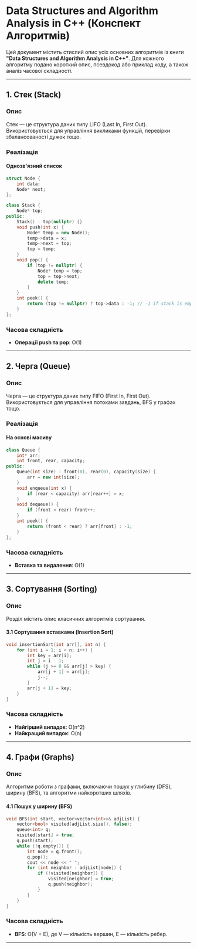 
# Data Structures and Algorithm Analysis in C++ (Конспект Алгоритмів)

Цей документ містить стислий опис усіх основних алгоритмів із книги **"Data Structures and Algorithm Analysis in C++"**. 
Для кожного алгоритму подано короткий опис, псевдокод або приклад коду, а також аналіз часової складності.

---

## 1. Стек (Stack)
### Опис
Стек — це структура даних типу LIFO (Last In, First Out). Використовується для управління викликами функцій, перевірки збалансованості дужок тощо.

### Реалізація
#### Однозв'язний список
```cpp
struct Node {
    int data;
    Node* next;
};

class Stack {
    Node* top;
public:
    Stack() : top(nullptr) {}
    void push(int x) {
        Node* temp = new Node();
        temp->data = x;
        temp->next = top;
        top = temp;
    }
    void pop() {
        if (top != nullptr) {
            Node* temp = top;
            top = top->next;
            delete temp;
        }
    }
    int peek() {
        return (top != nullptr) ? top->data : -1; // -1 if stack is empty
    }
};
```

### Часова складність
- **Операції push та pop**: O(1)

---

## 2. Черга (Queue)
### Опис
Черга — це структура даних типу FIFO (First In, First Out). Використовується для управління потоками завдань, BFS у графах тощо.

### Реалізація
#### На основі масиву
```cpp
class Queue {
    int* arr;
    int front, rear, capacity;
public:
    Queue(int size) : front(0), rear(0), capacity(size) {
        arr = new int[size];
    }
    void enqueue(int x) {
        if (rear < capacity) arr[rear++] = x;
    }
    void dequeue() {
        if (front < rear) front++;
    }
    int peek() {
        return (front < rear) ? arr[front] : -1;
    }
};
```

### Часова складність
- **Вставка та видалення**: O(1)

---

## 3. Сортування (Sorting)
### Опис
Розділ містить опис класичних алгоритмів сортування.

#### 3.1 Сортування вставками (Insertion Sort)
```cpp
void insertionSort(int arr[], int n) {
    for (int i = 1; i < n; i++) {
        int key = arr[i];
        int j = i - 1;
        while (j >= 0 && arr[j] > key) {
            arr[j + 1] = arr[j];
            j--;
        }
        arr[j + 1] = key;
    }
}
```

### Часова складність
- **Найгірший випадок**: O(n^2)
- **Найкращий випадок**: O(n)

---

## 4. Графи (Graphs)
### Опис
Алгоритми роботи з графами, включаючи пошук у глибину (DFS), ширину (BFS), та алгоритми найкоротших шляхів.

#### 4.1 Пошук у ширину (BFS)
```cpp
void BFS(int start, vector<vector<int>>& adjList) {
    vector<bool> visited(adjList.size(), false);
    queue<int> q;
    visited[start] = true;
    q.push(start);
    while (!q.empty()) {
        int node = q.front();
        q.pop();
        cout << node << " ";
        for (int neighbor : adjList[node]) {
            if (!visited[neighbor]) {
                visited[neighbor] = true;
                q.push(neighbor);
            }
        }
    }
}
```

### Часова складність
- **BFS**: O(V + E), де V — кількість вершин, E — кількість ребер.

---
